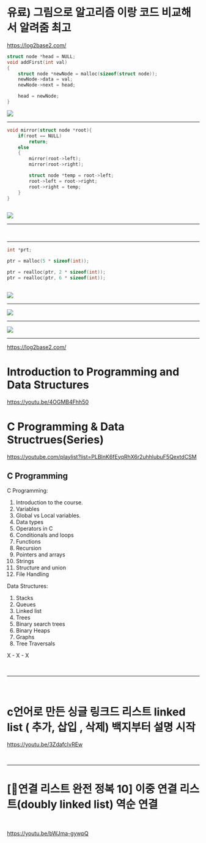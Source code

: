 # 유료) 그림으로 알고리즘 이랑 코드 비교해서 알려줌 최고

https://log2base2.com/

```c
struct node *head = NULL;
void addFirst(int val)
{
    struct node *newNode = malloc(sizeof(struct node));
    newNode->data = val;
    newNode->next = head;

    head = newNode;
}

```

<img src="https://github.com/YoungHaKim7/c_project/blob/main/algorithm/images/test1.gif" />

<br>

<hr>

```c
void mirror(struct node *root){
    if(root == NULL)
        return;
    else
    {
        mirror(root->left);
        mirror(root->right);

        struct node *temp = root->left;
        root->left = root->right;
        root->right = temp;
    }
}
    
```

<img src="https://github.com/YoungHaKim7/c_project/blob/main/algorithm/images/test2.gif" />

<br>

<hr>


<br>

<hr>

```c
int *prt;

ptr = malloc(5 * sizeof(int));

ptr = realloc(ptr, 2 * sizeof(int));
ptr = realloc(ptr, 6 * sizeof(int));
    
```

<img src="https://github.com/YoungHaKim7/c_project/blob/main/algorithm/images/test3.gif" />


<br>

<hr>


<img src="https://github.com/YoungHaKim7/c_project/blob/main/algorithm/images/test4.gif" />

<br>

<hr>

<img src="https://github.com/YoungHaKim7/c_project/blob/main/algorithm/images/test5.gif" />

<br>

<hr>




https://log2base2.com/

# Introduction to Programming and Data Structures

https://youtu.be/4OGMB4Fhh50


# C Programming & Data Structrues(Series)

https://youtube.com/playlist?list=PLBlnK6fEyqRhX6r2uhhlubuF5QextdCSM

## C Programming

C Programming:
1) Introduction to the course.
2) Variables 
3) Global vs Local variables. 
4) Data types  
5) Operators in C  
6) Conditionals and loops 
7) Functions 
8) Recursion  
9) Pointers and arrays 
10) Strings
11) Structure and union 
12) File Handling

Data Structures:
1) Stacks  
2) Queues  
3) Linked list 
4) Trees  
5) Binary search trees  
6) Binary Heaps  
7) Graphs  
8) Tree Traversals  
 
X - X - X

<br>

<hr>

<br>

# c언어로 만든 싱글 링크드 리스트 linked list ( 추가, 삽입 , 삭제) 백지부터 설명 시작

https://youtu.be/3ZdafcIvREw

<br>

<hr>

# [📌연결 리스트 완전 정복 10] 이중 연결 리스트(doubly linked list) 역순 연결

<br>

https://youtu.be/bWJma-gywpQ



